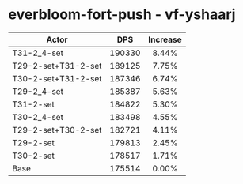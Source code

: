 # everbloom-fort-push - vf-yshaarj
| Actor | DPS | Increase |
|---|:---:|:---:|
|T31-2_4-set|190330|8.44%|
|T29-2-set+T31-2-set|189125|7.75%|
|T30-2-set+T31-2-set|187346|6.74%|
|T29-2_4-set|185387|5.63%|
|T31-2-set|184822|5.30%|
|T30-2_4-set|183498|4.55%|
|T29-2-set+T30-2-set|182721|4.11%|
|T29-2-set|179813|2.45%|
|T30-2-set|178517|1.71%|
|Base|175514|0.00%|
